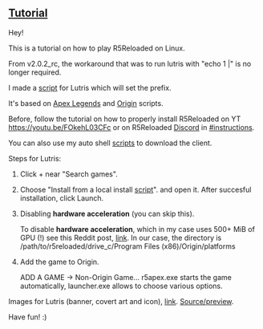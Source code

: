 ## [Tutorial](https://www.reddit.com/r/r5reloaded/comments/wv19jf/r5reloaded_works_on_linux_v2)

Hey!

This is a tutorial on how to play R5Reloaded on Linux.

From v2.0.2_rc, the workaround that was to run lutris with "echo 1 |" is no longer required.

I made a [script](https://github.com/begin-theadventure/lutris-scripts/releases/tag/R5Reloaded) for Lutris which will set the prefix.

It's based on [Apex Legends](https://lutris.net/games/apex-legends) and [Origin](https://lutris.net/games/origin) scripts.

Before, follow the tutorial on how to properly install R5Reloaded on YT https://youtu.be/FOkehL03CFc or on R5Reloaded [Discord](https://discord.com/invite/r5reloaded) in [#instructions](https://discord.com/channels/873158454850756638/873170878475669514/995977751502803014).

You can also use my auto shell [scripts](https://github.com/begin-theadventure/r5reloaded-upllers/releases) to download the client.

Steps for Lutris:

1. Click + near "Search games".
2. Choose "Install from a local install [script](https://github.com/begin-theadventure/lutris-scripts/releases/download/R5Reloaded/r5reloaded-origin.json)". and open it. After succesful installation, click Launch.
3. Disabling **hardware acceleration** (you can skip this).

    To disable **hardware acceleration**, which in my case uses 500+ MiB of GPU (!) see this Reddit post, [link](https://www.reddit.com/r/origin/comments/q8o9gv/disable_origin_client_hardware_acceleration). In our case, the directory is /path/to/r5reloaded/drive_c/Program Files (x86)/Origin/platforms
4. Add the game to Origin.

    ADD A GAME -> Non-Origin Game... r5apex.exe starts the game automatically, launcher.exe allows to choose various options.

Images for Lutris (banner, covert art and icon), [link](https://github.com/begin-theadventure/lutris-scripts/tree/main/lutris-scripts/R5Reloaded/images/R5ReloadedImagesLutris#readme). [Source/preview](https://twitter.com/R5Reloaded).

Have fun! :)
